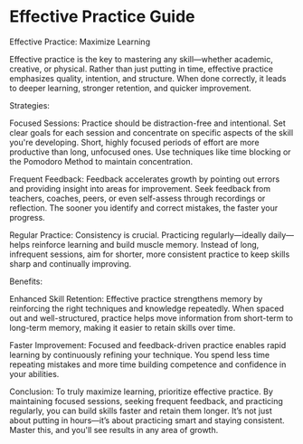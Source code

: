 # Effective Practice Guide

Effective Practice: Maximize Learning

Effective practice is the key to mastering any skill—whether academic, creative, or physical. Rather than just putting in time, effective practice emphasizes quality, intention, and structure. When done correctly, it leads to deeper learning, stronger retention, and quicker improvement.

Strategies:

Focused Sessions:
Practice should be distraction-free and intentional. Set clear goals for each session and concentrate on specific aspects of the skill you're developing. Short, highly focused periods of effort are more productive than long, unfocused ones. Use techniques like time blocking or the Pomodoro Method to maintain concentration.

Frequent Feedback:
Feedback accelerates growth by pointing out errors and providing insight into areas for improvement. Seek feedback from teachers, coaches, peers, or even self-assess through recordings or reflection. The sooner you identify and correct mistakes, the faster your progress.

Regular Practice:
Consistency is crucial. Practicing regularly—ideally daily—helps reinforce learning and build muscle memory. Instead of long, infrequent sessions, aim for shorter, more consistent practice to keep skills sharp and continually improving.

Benefits:

Enhanced Skill Retention:
Effective practice strengthens memory by reinforcing the right techniques and knowledge repeatedly. When spaced out and well-structured, practice helps move information from short-term to long-term memory, making it easier to retain skills over time.

Faster Improvement:
Focused and feedback-driven practice enables rapid learning by continuously refining your technique. You spend less time repeating mistakes and more time building competence and confidence in your abilities.

Conclusion:
To truly maximize learning, prioritize effective practice. By maintaining focused sessions, seeking frequent feedback, and practicing regularly, you can build skills faster and retain them longer. It’s not just about putting in hours—it’s about practicing smart and staying consistent. Master this, and you'll see results in any area of growth.